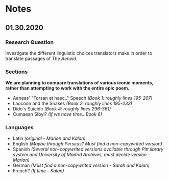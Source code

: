 # Notes 
## 01.30.2020

### Research Question
Investigate the different linguistic choices translators make in order to translate passages of *The Aeneid*.

### Sections
**We are planning to compare translations of various iconic moments, rather than attempting to work with the entire epic poem.**
* Aeneas' "Forsan et haec.." Speech _(Book 1: roughly lines 195-207)_
* Laocöon and the Snakes _(Book 2: roughly lines 195-233)_
* Dido's Suicide _(Book 4: roughly lines 296-361)_
* Cumaean Sibyl? _(If we have time...Book 6)_

### Languages
* Latin _(original - Marion and Kalan)_
* English _(Maybe through Perseus? Must find a non-copywrited version)_
* Spanish _(Several non-copywrited versions available through Pitt library system and University of Madrid Archives, must decide version - Marion)_
* German _(Must find a non-copywrited version - Sarah and Kalan)_
* French? _(If time - Kalan)_
